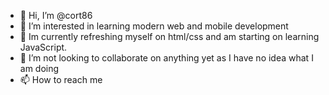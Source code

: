 - 👋 Hi, I’m @cort86
- 👀 I’m interested in learning modern web and mobile development
- 🌱 Im currently refreshing myself on html/css and am starting on learning JavaScript.
- 💞️ I’m not looking to collaborate on anything yet as I have no idea what I am doing
- 📫 How to reach me 

<!---
cort86/cort86 is a ✨ special ✨ repository because its `README.md` (this file) appears on your GitHub profile.
You can click the Preview link to take a look at your changes.
--->
